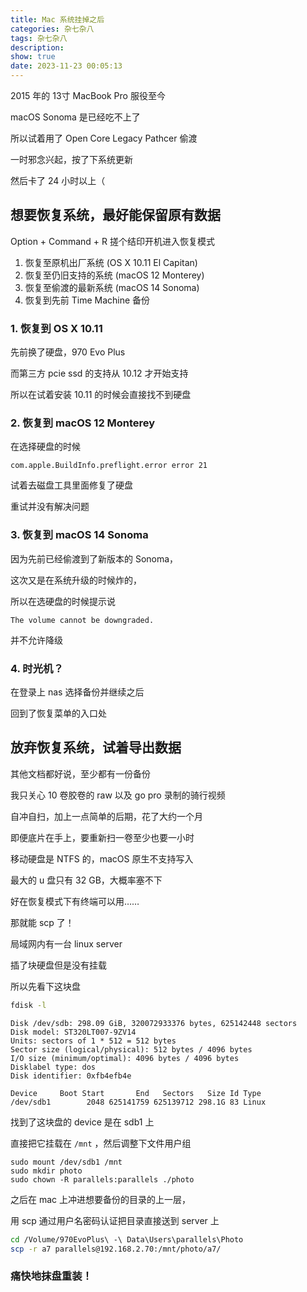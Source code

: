 ```yaml
---
title: Mac 系统挂掉之后
categories: 杂七杂八
tags: 杂七杂八
description: 
show: true
date: 2023-11-23 00:05:13
---
```


2015 年的 13寸 MacBook Pro 服役至今

macOS Sonoma 是已经吃不上了

所以试着用了 Open Core Legacy Pathcer 偷渡

一时邪念兴起，按了下系统更新

然后卡了 24 小时以上（

## 想要恢复系统，最好能保留原有数据

Option + Command + R 搓个结印开机进入恢复模式

1. 恢复至原机出厂系统 (OS X 10.11 El Capitan)
2. 恢复至仍旧支持的系统 (macOS 12 Monterey)
3. 恢复至偷渡的最新系统 (macOS 14 Sonoma)
4. 恢复到先前 Time Machine 备份

### 1. 恢复到 OS X 10.11

先前换了硬盘，970 Evo Plus

而第三方 pcie ssd 的支持从 10.12 才开始支持

所以在试着安装 10.11 的时候会直接找不到硬盘

### 2. 恢复到 macOS 12 Monterey

在选择硬盘的时候

`com.apple.BuildInfo.preflight.error error 21`

试着去磁盘工具里面修复了硬盘

重试并没有解决问题

### 3. 恢复到 macOS 14 Sonoma

因为先前已经偷渡到了新版本的 Sonoma，

这次又是在系统升级的时候炸的，

所以在选硬盘的时候提示说

`The volume cannot be downgraded.`

并不允许降级

### 4. 时光机？

在登录上 nas 选择备份并继续之后

回到了恢复菜单的入口处


## 放弃恢复系统，试着导出数据

其他文档都好说，至少都有一份备份

我只关心 10 卷胶卷的 raw 以及 go pro 录制的骑行视频

自冲自扫，加上一点简单的后期，花了大约一个月

即便底片在手上，要重新扫一卷至少也要一小时

移动硬盘是 NTFS 的，macOS 原生不支持写入

最大的 u 盘只有 32 GB，大概率塞不下

好在恢复模式下有终端可以用……

那就能 scp 了！

局域网内有一台 linux server

插了块硬盘但是没有挂载

所以先看下这块盘

```bash
fdisk -l
```

```
Disk /dev/sdb: 298.09 GiB, 320072933376 bytes, 625142448 sectors
Disk model: ST320LT007-9ZV14
Units: sectors of 1 * 512 = 512 bytes
Sector size (logical/physical): 512 bytes / 4096 bytes
I/O size (minimum/optimal): 4096 bytes / 4096 bytes
Disklabel type: dos
Disk identifier: 0xfb4efb4e

Device     Boot Start       End   Sectors   Size Id Type
/dev/sdb1        2048 625141759 625139712 298.1G 83 Linux
```

找到了这块盘的 device 是在 sdb1 上

直接把它挂载在 `/mnt` ，然后调整下文件用户组

```
sudo mount /dev/sdb1 /mnt
sudo mkdir photo
sudo chown -R parallels:parallels ./photo
```

之后在 mac 上冲进想要备份的目录的上一层，

用 scp 通过用户名密码认证把目录直接送到 server 上

```bash
cd /Volume/970EvoPlus\ -\ Data\Users\parallels\Photo
scp -r a7 parallels@192.168.2.70:/mnt/photo/a7/
```

### 痛快地抹盘重装！
